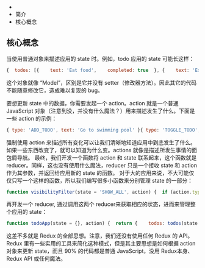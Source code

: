 +   [](https://cn.redux.js.org/)
+   简介
+   核心概念

## 核心概念

当使用普通对象来描述应用的 state 时。例如，todo 应用的 state 可能长这样：

```js
{  todos: [{    text: 'Eat food',    completed: true  }, {    text: 'Exercise',    completed: false  }],  visibilityFilter: 'SHOW_COMPLETED'}
```

这个对象就像 “Model”，区别是它并没有 setter（修改器方法）。因此其它的代码不能随意修改它，造成难以复现的 bug。

要想更新 state 中的数据，你需要发起一个 action。action 就是一个普通 JavaScript 对象（注意到没，并没有什么魔法？）用来描述发生了什么。下面是一些 action 的示例：

```js
{ type: 'ADD_TODO', text: 'Go to swimming pool' }{ type: 'TOGGLE_TODO', index: 1 }{ type: 'SET_VISIBILITY_FILTER', filter: 'SHOW_ALL' }
```

强制使用 action 来描述所有变化可以让我们清晰地知道应用中到底发生了什么。如果一些东西改变了，就可以知道为什么变。actions 就像是描述所发生事情的面包屑导航。 最终，我们开发一个函数将 action 和 state 联系起来，这个函数就是 reducer。同样，这也没有使用什么魔法，reducer 只是一个接收 state 和 action作为其参数，并返回给应用新的 state 的函数。 对于大的应用来说，不大可能仅仅只写一个这样的函数，所以我们编写很多小函数来分别管理 state 的一部分：

```js
function visibilityFilter(state = 'SHOW_ALL', action) {  if (action.type === 'SET_VISIBILITY_FILTER') {    return action.filter  } else {    return state  }}function todos(state = [], action) {  switch (action.type) {    case 'ADD_TODO':      return state.concat([{ text: action.text, completed: false }])    case 'TOGGLE_TODO':      return state.map((todo, index) =>        action.index === index          ? { text: todo.text, completed: !todo.completed }          : todo      )    default:      return state  }}
```

再开发一个 reducer, 通过调用这两个 reducer来获取相应的状态，进而来管理整个应用的 state：

```js
function todoApp(state = {}, action) {  return {    todos: todos(state.todos, action),    visibilityFilter: visibilityFilter(state.visibilityFilter, action)  }}
```

这差不多就是 Redux 的全部思想。注意，我们还没有使用任何 Redux 的 API。Redux 里有一些实用的工具来简化这种模式，但是其主要思想是如何根据 action 对象来更新 state，而且 90% 的代码都是普通 JavaScript，没用 Redux本身、Redux API 或任何魔法。